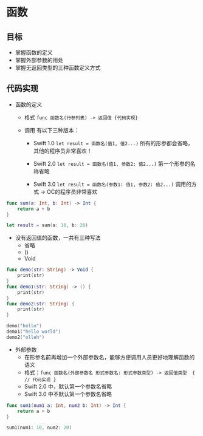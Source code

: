 # 函数

## 目标

* 掌握函数的定义
* 掌握外部参数的用处
* 掌握无返回类型的三种函数定义方式

## 代码实现

* 函数的定义

  * 格式 `func 函数名(行参列表) -> 返回值 {代码实现}`
  * 调用 有以下三种版本：

    * Swift 1.0 `let result = 函数名(值1, 值2...)` 所有的形参都会省略，其他的程序员非常喜欢！

    * Swift 2.0 `let result = 函数名(值1, 参数2: 值2...)` 第一个形参的名称省略

    * Swift 3.0 `let result = 函数名(参数1: 值1, 参数2: 值2...)` 调用的方式 -&gt; OC的程序员非常喜欢

```swift
func sum(a: Int, b: Int) -> Int {
    return a + b
}

let result = sum(a: 10, b: 20)
```

* 没有返回值的函数，一共有三种写法
  * 省略
  * \(\)
  * Void

```swift
func demo(str: String) -> Void {
    print(str)
}
func demo1(str: String) -> () {
    print(str)
}
func demo2(str: String) {
    print(str)
}

demo("hello")
demo1("hello world")
demo2("olleh")
```

* 外部参数
  * 在形参名前再增加一个外部参数名，能够方便调用人员更好地理解函数的语义
  * 格式：`func 函数名(外部参数名 形式参数名: 形式参数类型) -> 返回值类型  { // 代码实现 }`
  * Swift 2.0 中，默认第一个参数名省略
  * Swift 3.0 中不默认第一个参数名省略

```swift
func sum1(num1 a: Int, num2 b: Int) -> Int {
    return a + b
}

sum1(num1: 10, num2: 20)
```



